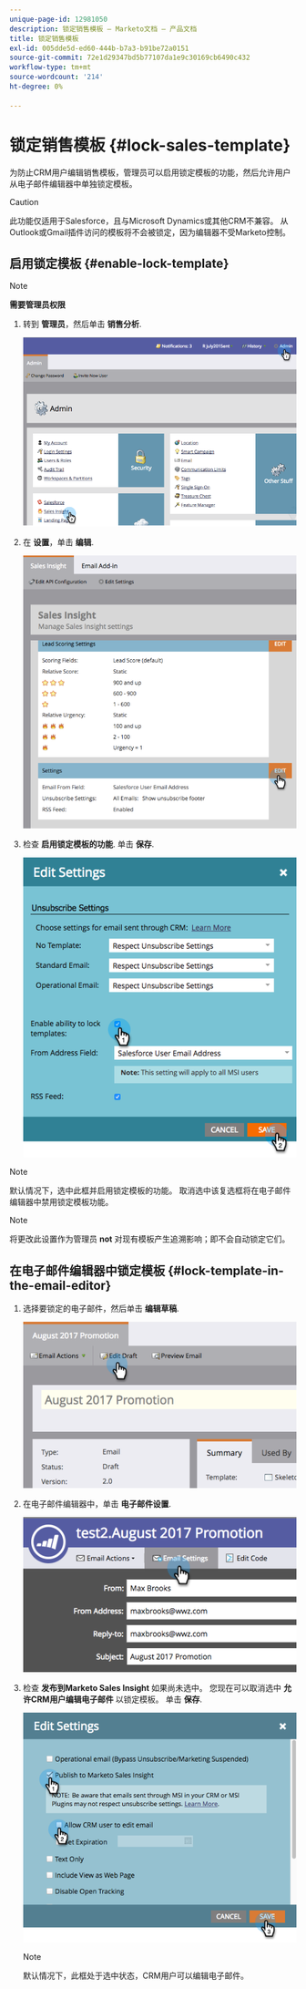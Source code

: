 ```yaml
---
unique-page-id: 12981050
description: 锁定销售模板 — Marketo文档 — 产品文档
title: 锁定销售模板
exl-id: 005dde5d-ed60-444b-b7a3-b91be72a0151
source-git-commit: 72e1d29347bd5b77107da1e9c30169cb6490c432
workflow-type: tm+mt
source-wordcount: '214'
ht-degree: 0%

---
```


# 锁定销售模板 {#lock-sales-template}

为防止CRM用户编辑销售模板，管理员可以启用锁定模板的功能，然后允许用户从电子邮件编辑器中单独锁定模板。

>[!CAUTION]
>
>此功能仅适用于Salesforce，且与Microsoft Dynamics或其他CRM不兼容。 从Outlook或Gmail插件访问的模板将不会被锁定，因为编辑器不受Marketo控制。

## 启用锁定模板 {#enable-lock-template}

>[!NOTE]
>
>**需要管理员权限**

1. 转到 **管理员**，然后单击 **销售分析**.

   ![](assets/1.png)

1. 在 **设置**，单击 **编辑**.

   ![](assets/2.png)

1. 检查 **启用锁定模板的功能**. 单击 **保存**.

   ![](assets/image2017-10-9-8-3a19-3a45.png)

>[!NOTE]
>
>默认情况下，选中此框并启用锁定模板的功能。 取消选中该复选框将在电子邮件编辑器中禁用锁定模板功能。

>[!NOTE]
>
>将更改此设置作为管理员 **not** 对现有模板产生追溯影响；即不会自动锁定它们。

## 在电子邮件编辑器中锁定模板 {#lock-template-in-the-email-editor}

1. 选择要锁定的电子邮件，然后单击 **编辑草稿**.

   ![](assets/5.png)

1. 在电子邮件编辑器中，单击 **电子邮件设置**.

   ![](assets/6.png)

1. 检查 **发布到Marketo Sales Insight** 如果尚未选中。 您现在可以取消选中 **允许CRM用户编辑电子邮件** 以锁定模板。 单击 **保存**.

   ![](assets/7.png)

   >[!NOTE]
   >
   >默认情况下，此框处于选中状态，CRM用户可以编辑电子邮件。
